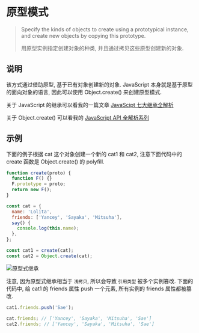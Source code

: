 # 原型模式

> Specify the kinds of objects to create using a prototypical instance, and create new objects by copying this prototype.
>
> 用原型实例指定创建对象的种类, 并且通过拷贝这些原型创建新的对象.

## 说明

该方式通过借助原型, 基于已有对象创建新的对象. JavaScript 本身就是基于原型的面向对象的语言, 因此可以使用 Object.create() 来创建原型模式.

关于 JavaScript 的继承可以看我的一篇文章 [JavaScipt 七大继承全解析](https://github.com/YanceyOfficial/interview/blob/master/JavaScript/JavaScript%20%E4%B8%83%E5%A4%A7%E7%BB%A7%E6%89%BF%E5%85%A8%E8%A7%A3%E6%9E%90.md)

关于 Object.create() 可以看我的 [JavaScript API 全解析系列](https://js.yanceyleo.com/ECMAScript/Object/Object.create.html)

## 示例

下面的例子根据 cat 这个对象创建一个新的 cat1 和 cat2, 注意下面代码中的 create 函数是 Object.create() 的 polyfill.

```js
function create(proto) {
  function F() {}
  F.prototype = proto;
  return new F();
}

const cat = {
  name: 'Lolita',
  friends: ['Yancey', 'Sayaka', 'Mitsuha'],
  say() {
    console.log(this.name);
  },
};

const cat1 = create(cat);
const cat2 = Object.create(cat);
```

![原型式继承](https://yancey-assets.oss-cn-beijing.aliyuncs.com/nani.jpg)

注意, 因为原型式继承相当于 `浅拷贝`, 所以会导致 `引用类型` 被多个实例篡改. 下面的代码中, 给 cat1 的 friends 属性 push 一个元素, 所有实例的 friends 属性都被篡改.

```js
cat1.friends.push('Sae');

cat.friends; // ['Yancey', 'Sayaka', 'Mitsuha', 'Sae']
cat2.friends; // ['Yancey', 'Sayaka', 'Mitsuha', 'Sae']
```
